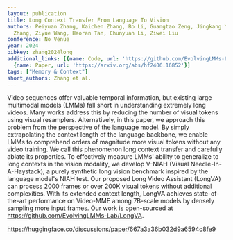 ```yaml
---
layout: publication
title: Long Context Transfer From Language To Vision
authors: Peiyuan Zhang, Kaichen Zhang, Bo Li, Guangtao Zeng, Jingkang Yang, Yuanhan
  Zhang, Ziyue Wang, Haoran Tan, Chunyuan Li, Ziwei Liu
conference: No Venue
year: 2024
bibkey: zhang2024long
additional_links: [{name: Code, url: 'https://github.com/EvolvingLMMs-Lab/LongVA'},
  {name: Paper, url: 'https://arxiv.org/abs/hf2406.16852'}]
tags: ["Memory & Context"]
short_authors: Zhang et al.
---
```

Video sequences offer valuable temporal information, but existing large multimodal models (LMMs) fall short in understanding extremely long videos. Many works address this by reducing the number of visual tokens using visual resamplers. Alternatively, in this paper, we approach this problem from the perspective of the language model. By simply extrapolating the context length of the language backbone, we enable LMMs to comprehend orders of magnitude more visual tokens without any video training. We call this phenomenon long context transfer and carefully ablate its properties. To effectively measure LMMs' ability to generalize to long contexts in the vision modality, we develop V-NIAH (Visual Needle-In-A-Haystack), a purely synthetic long vision benchmark inspired by the language model's NIAH test. Our proposed Long Video Assistant (LongVA) can process 2000 frames or over 200K visual tokens without additional complexities. With its extended context length, LongVA achieves state-of-the-art performance on Video-MME among 7B-scale models by densely sampling more input frames. Our work is open-sourced at https://github.com/EvolvingLMMs-Lab/LongVA.

https://huggingface.co/discussions/paper/667a3a36b032d9a6594c8fe9